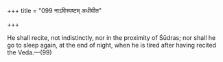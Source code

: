 +++
title = "099 नाऽविस्पष्टम् अधीयीत"

+++

He shall recite, not indistinctly, nor in the proximity of Śūdras; nor shall he go to sleep again, at the end of night, when he is tired after having recited the Veda.—(99)